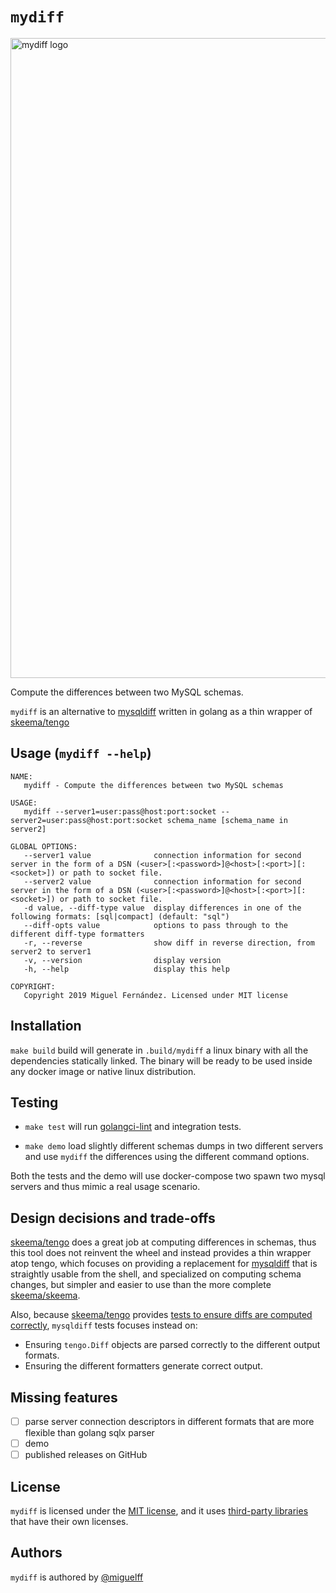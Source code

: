 # `mydiff`

<img width="1024" alt="mydiff logo" src="https://user-images.githubusercontent.com/210307/62741731-4f22de00-ba3c-11e9-89ee-da12f92e0b4f.png">

Compute the differences between two MySQL schemas.

`mydiff` is an alternative to [mysqldiff](https://docs.oracle.com/cd/E17952_01/mysql-utilities-1.5-en/mysqldiff.html#option_mysqldiff_difftype) written in golang as a thin wrapper of [skeema/tengo](github.com/skeema/tengo/)

## Usage (`mydiff --help`)

```
NAME:
   mydiff - Compute the differences between two MySQL schemas

USAGE:
   mydiff --server1=user:pass@host:port:socket --server2=user:pass@host:port:socket schema_name [schema_name in server2]

GLOBAL OPTIONS:
   --server1 value              connection information for second server in the form of a DSN (<user>[:<password>]@<host>[:<port>][:<socket>]) or path to socket file.
   --server2 value              connection information for second server in the form of a DSN (<user>[:<password>]@<host>[:<port>][:<socket>]) or path to socket file.
   -d value, --diff-type value  display differences in one of the following formats: [sql|compact] (default: "sql")
   --diff-opts value            options to pass through to the different diff-type formatters
   -r, --reverse                show diff in reverse direction, from server2 to server1
   -v, --version                display version
   -h, --help                   display this help

COPYRIGHT:
   Copyright 2019 Miguel Fernández. Licensed under MIT license
```

## Installation

`make build` build will generate in `.build/mydiff` a linux binary with all the dependencies statically linked. The binary will be ready to be used inside any docker image or native linux distribution.

## Testing

* `make test` will run [golangci-lint](https://github.com/golangci/golangci-lint) and integration tests.

* `make demo` load slightly different schemas dumps in two different servers and use `mydiff` the differences using the different command options.

Both the tests and the demo will use docker-compose two spawn two mysql servers and thus mimic a real usage scenario.
    
## Design decisions and trade-offs

[skeema/tengo](github.com/skeema/tengo/) does a great job at computing differences in schemas, thus this tool does not 
reinvent the wheel and instead provides a thin wrapper atop tengo, which focuses on providing a replacement for [mysqldiff](https://docs.oracle.com/cd/E17952_01/mysql-utilities-1.5-en/mysqldiff.html#option_mysqldiff_difftype)
that is straightly usable from the shell, and specialized on computing schema changes, but simpler and easier to use than the more complete [skeema/skeema](https://github.com/skeema/skeema). 

Also, because [skeema/tengo](github.com/skeema/tengo/) provides [tests to ensure diffs are computed correctly](https://github.com/skeema/tengo/blob/master/diff_test.go), `mysqldiff` tests focuses instead on:
 - Ensuring `tengo.Diff` objects are parsed correctly to the different output formats. 
 - Ensuring the different formatters generate correct output.  

## Missing features

- [ ] parse server connection descriptors in different formats that are more flexible than golang sqlx parser
- [ ] demo
- [ ] published releases on GitHub

## License

`mydiff` is licensed under the [MIT license](https://github.com/miguelff/mydiff/blob/master/LICENSE), and it uses [third-party libraries](https://github.com/miguelff/mydiff/blob/master/go.mod) that have their own licenses.

## Authors

`mydiff` is authored by [@miguelff](https://github.com/miguelff)
